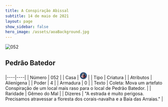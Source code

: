 ```yaml
---
title: A Conspiração Abissal
subtitle: 14 de maio de 2021
layout: page
show_sidebar: false
hero_image: /assets/aoaBackground.jpg
---
```


![052](https://cards-keyforge.s3.eu-north-1.amazonaws.com/media/pt/tac/052.png)

## Pedrão Batedor

|----|----|
| Número | 052 |
| Casa | ![Conspiracy](https://raw.githubusercontent.com/cardsofkeyforge/cardsofkeyforge.github.io/master/tac/conspiracy.png "Conspiração") |
| Tipo | Criatura |
| Atributos | Alienígena |
| Poder | 4 |
| Armadura | 0 |
| Texto | Coleta: Mova um artefato Conspiração  de um local mais raso para o local de  Pedrão Batedor. |
| Raridade | Gêmeo do Mal |
| Dizeres | "A estrada é muito perigosa. Precisamos atravessar  a floresta dos corais-navalha e a Baía das Arraias." |
